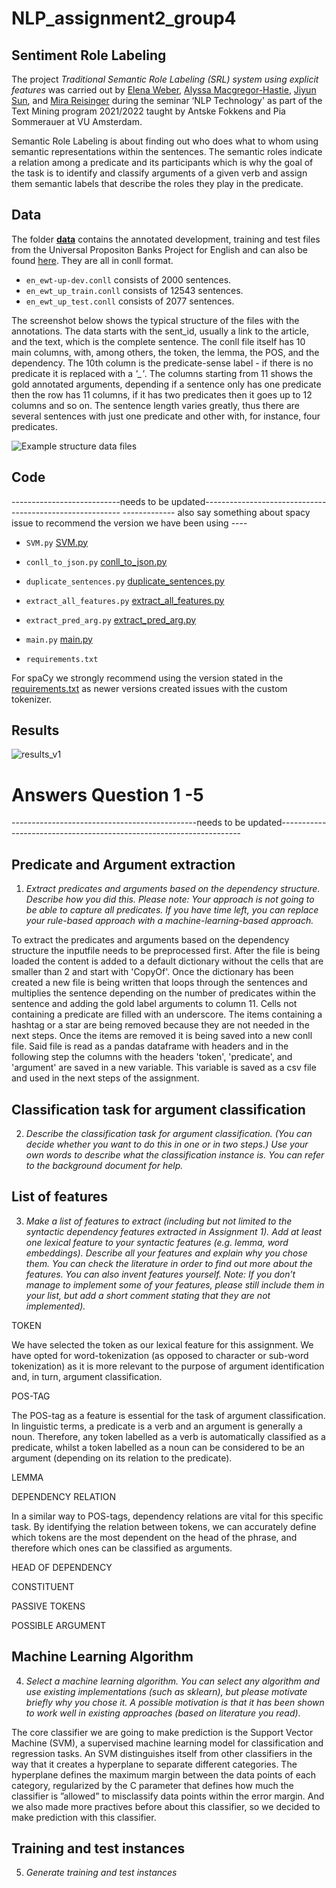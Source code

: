 # NLP_assignment2_group4
## Sentiment Role Labeling

The project *Traditional Semantic Role Labeling (SRL) system using explicit features* was carried out by [Elena Weber](https://github.com/elena-theresa-weber), [Alyssa Macgregor-Hastie](https://github.com/real-housewives-of-python), [Jiyun Sun](https://github.com/jiyunsun), and [Mira Reisinger](https://github.com/MiraReisinger) during the seminar ‘NLP Technology' as part of the Text Mining program 2021/2022 taught by Antske Fokkens and Pia Sommerauer at VU Amsterdam.

Semantic Role Labeling is about finding out who does what to whom using semantic representations within the sentences. The semantic roles indicate a relation among a predicate and its participants which is why the goal of the task is to identify and classify arguments of a given verb and assign them semantic labels that describe the roles they play in the predicate. 

## Data
The folder [**data**](https://github.com/MiraReisinger/NLP_assignment2_group4/tree/main/data) contains the annotated development, training and test files from the Universal Propositon Banks Project for English and can also be found [here](<https://github.com/System-T/UniversalPropositions>). They are all in conll format. 

* `en_ewt-up-dev.conll` consists of 2000 sentences. 
* `en_ewt_up_train.conll` consists of 12543 sentences.
* `en_ewt_up_test.conll` consists of 2077 sentences.

The screenshot below shows the typical structure of the files with the annotations. The data starts with the sent_id, usually a link to the article, and the text, which is the complete sentence. The conll file itself has 10 main columns, with, among others, the token, the lemma, the POS, and the dependency. The 10th column is the predicate-sense label - if there is no predicate it is replaced with a *'_'*. The columns starting from 11 shows the gold annotated arguments, depending if a sentence only has one predicate then the row has 11 columns, if it has two predicates then it goes up to 12 columns and so on. The sentence length varies greatly, thus there are several sentences with just one predicate and other with, for instance, four predicates. 
 
![Example structure data files](https://user-images.githubusercontent.com/90104896/157061220-27b6d9bc-626e-4be6-814f-747b16ae815a.png)


## Code
---------------------------needs to be updated---------------------------------------------------------
------------- also say something about spacy issue to recommend the version we have been using ---- 
* `SVM.py`
[SVM.py](https://github.com/MiraReisinger/NLP_assignment2_group4/blob/main/SVM.py)
* `conll_to_json.py`
[conll_to_json.py](https://github.com/MiraReisinger/NLP_assignment2_group4/blob/main/conll_to_json.py)
* `duplicate_sentences.py`
[duplicate_sentences.py](https://github.com/MiraReisinger/NLP_assignment2_group4/blob/main/duplicate_sentences.py)
* `extract_all_features.py`
[extract_all_features.py](https://github.com/MiraReisinger/NLP_assignment2_group4/blob/main/extract_all_features.py)
* `extract_pred_arg.py`
[extract_pred_arg.py](https://github.com/MiraReisinger/NLP_assignment2_group4/blob/main/extract_pred_arg.py)
* `main.py`
[main.py](https://github.com/MiraReisinger/NLP_assignment2_group4/blob/main/main.py)


* `requirements.txt`


For spaCy we strongly recommend using the version stated in the [requirements.txt](https://github.com/MiraReisinger/NLP_assignment2_group4/blob/main/requirements.txt) as newer versions created issues with the custom tokenizer. 

## Results
![results_v1](https://user-images.githubusercontent.com/67761190/156067192-7b4b1449-53c3-41cd-8c81-635f532cea44.PNG)


# Answers Question 1 -5 
----------------------------------------------needs to be updated--------------------------------------------------------------------
## Predicate and Argument extraction 
1. *Extract predicates and arguments based on the dependency structure. Describe how you did this. Please note: Your approach is not going to be able to capture all predicates. If you have time left, you can replace your rule-based approach with a machine-learning-based approach.*

To extract the predicates and arguments based on the dependency structure the inputfile needs to be preprocessed first. After the file is being loaded the content is added to a default dictionary without the cells that are smaller than 2 and start with 'CopyOf'. Once the dictionary has been created a new file is being written that loops through the sentences and multiplies the sentence depending on the number of predicates within the sentence and adding the gold label arguments to column 11. Cells not containing a predicate are filled with an underscore. 
The items containing a hashtag or a star are being removed because they are not needed in the next steps. Once the items are removed it is being saved into a new conll file. Said file is read as a pandas dataframe with headers and in the following step the columns with the headers 'token', 'predicate', and 'argument' are saved in a new variable. This variable is saved as a csv file and used in the next steps of the assignment. 

## Classification task for argument classification
2. *Describe the classification task for argument classification. (You can decide whether you want to do this in one or in two steps.) Use your own words to describe what the classification instance is. You can refer to the background document for help.*

## List of features 
3. *Make a list of features to extract (including but not limited to the syntactic dependency features extracted in Assignment 1). Add at least one lexical feature to your syntactic features (e.g. lemma, word embeddings). Describe all your features and explain why you chose them. You can check the literature in order to find out more about the features. You can also invent features yourself. Note: If you don’t manage to implement some of your features, please still include them in your list, but add a short comment stating that they are not implemented).*

TOKEN

We have selected the token as our lexical feature for this assignment. We have opted for word-tokenization (as opposed to character or sub-word tokenization) as it is more relevant to the purpose of argument identification and, in turn, argument classification. 
    
POS-TAG

The POS-tag as a feature is essential for the task of argument classification. In linguistic terms, a predicate is a verb and an argument is generally a noun. Therefore, any token labelled as a verb is automatically classified as a predicate, whilst a token labelled as a noun can be considered to be an argument (depending on its relation to the predicate).

LEMMA

DEPENDENCY RELATION

In a similar way to POS-tags, dependency relations are vital for this specific task. By identifying the relation between tokens, we can accurately define which tokens are the most dependent on the head of the phrase, and therefore which ones can be classified as arguments.

HEAD OF DEPENDENCY

CONSTITUENT 

PASSIVE TOKENS

POSSIBLE ARGUMENT

## Machine Learning Algorithm
4. *Select a machine learning algorithm. You can select any algorithm and use existing implementations (such as sklearn), but please motivate briefly why you chose it. A possible motivation is that it has been shown to work well in existing approaches (based on literature you read).*

The core classifier we are going to make prediction is the Support Vector Machine (SVM), a supervised machine learning model for classification and regression tasks. An SVM distinguishes itself from other classifiers in the way that it creates a hyperplane to separate different categories. The hyperplane defines the maximum margin between the data points of each category, regularized by the C parameter that defines how much the classifier is ”allowed” to misclassify data points within the error margin. And we also made more practives before about this classifier, so we decided to make prediction with this classifier.

## Training and test instances
5. *Generate training and test instances* 

